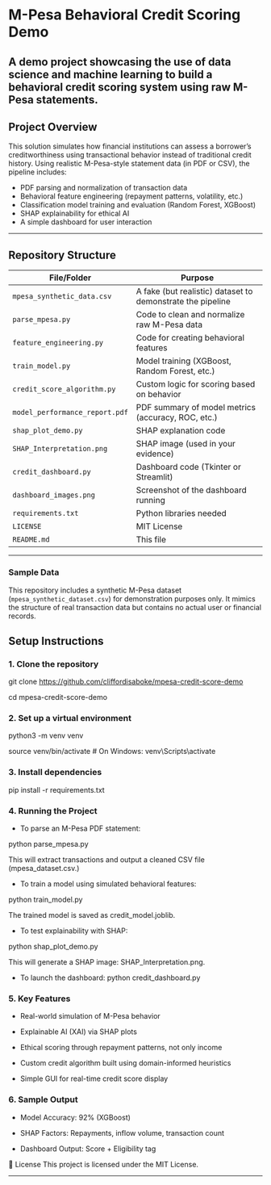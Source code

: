 # M-Pesa Behavioral Credit Scoring Demo

A demo project showcasing the use of data science and machine learning to build a behavioral credit scoring system using raw M-Pesa statements. 
---

## Project Overview

This solution simulates how financial institutions can assess a borrower’s creditworthiness using transactional behavior instead of traditional credit history. Using realistic M-Pesa-style statement data (in PDF or CSV), the pipeline includes:

- PDF parsing and normalization of transaction data
- Behavioral feature engineering (repayment patterns, volatility, etc.)
- Classification model training and evaluation (Random Forest, XGBoost)
- SHAP explainability for ethical AI
- A simple dashboard for user interaction

---

## Repository Structure

| File/Folder                       | Purpose                                                               |
| --------------------------------- | --------------------------------------------------------------------- |
| `mpesa_synthetic_data.csv`        | A fake (but realistic) dataset to demonstrate the pipeline            |
| `parse_mpesa.py`                  | Code to clean and normalize raw M-Pesa data                           |
| `feature_engineering.py`          | Code for creating behavioral features                                 |
| `train_model.py`                  | Model training (XGBoost, Random Forest, etc.)                         |
| `credit_score_algorithm.py`       | Custom logic for scoring based on behavior                            |
| `model_performance_report.pdf`    | PDF summary of model metrics (accuracy, ROC, etc.)                    |
| `shap_plot_demo.py`               | SHAP explanation code                                                 |
| `SHAP_Interpretation.png`         | SHAP image (used in your evidence)                                    |
| `credit_dashboard.py`             | Dashboard code (Tkinter or Streamlit)                                 |
| `dashboard_images.png`            | Screenshot of the dashboard running                                   |
| `requirements.txt`                | Python libraries needed                                               |
| `LICENSE`                         | MIT License                                                           |
| `README.md`                       | This file                                                             |

---

### Sample Data
This repository includes a synthetic M-Pesa dataset (`mpesa_synthetic_dataset.csv`) for demonstration purposes only. It mimics the structure of real transaction data but contains no actual user or financial records.


## Setup Instructions

### 1. Clone the repository

git clone https://github.com/cliffordisaboke/mpesa-credit-score-demo

cd mpesa-credit-score-demo

### 2. Set up a virtual environment
python3 -m venv venv

source venv/bin/activate  # On Windows: venv\Scripts\activate

### 3. Install dependencies
pip install -r requirements.txt

### 4. Running the Project

- To parse an M-Pesa PDF statement:

python parse_mpesa.py

This will extract transactions and output a cleaned CSV file (mpesa_dataset.csv.)

- To train a model using simulated behavioral features:

python train_model.py

The trained model is saved as credit_model.joblib.

- To test explainability with SHAP:

python shap_plot_demo.py

This will generate a SHAP image: SHAP_Interpretation.png.

- To launch the dashboard:
python credit_dashboard.py

### 5. Key Features
- Real-world simulation of M-Pesa behavior

- Explainable AI (XAI) via SHAP plots

- Ethical scoring through repayment patterns, not only income

- Custom credit algorithm built using domain-informed heuristics

- Simple GUI for real-time credit score display

### 6. Sample Output
- Model Accuracy: 92% (XGBoost)

- SHAP Factors: Repayments, inflow volume, transaction count

- Dashboard Output: Score + Eligibility tag

📄 License
This project is licensed under the MIT License.

---




